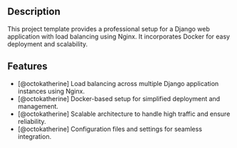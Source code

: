 ## Description
This project template provides a professional setup for a Django web application with load balancing using Nginx. It incorporates Docker for easy deployment and scalability.

## Features
- [@octokatherine] Load balancing across multiple Django application instances using Nginx.
- [@octokatherine] Docker-based setup for simplified deployment and management.
- [@octokatherine] Scalable architecture to handle high traffic and ensure reliability.
- [@octokatherine] Configuration files and settings for seamless integration.
